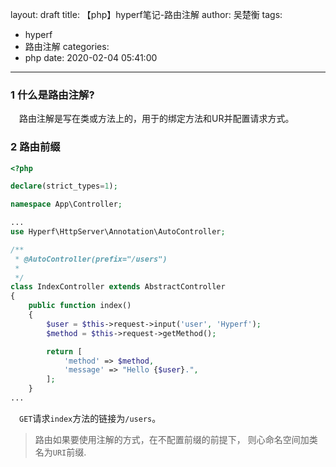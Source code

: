 layout: draft
title: 【php】hyperf笔记-路由注解
author: 吴楚衡
tags:
  - hyperf
  - 路由注解
categories:
  - php
date: 2020-02-04 05:41:00
---
### 1 什么是路由注解? 
&emsp;路由注解是写在类或方法上的，用于的绑定方法和UR并配置请求方式。

### 2 路由前缀


``` PHP
<?php

declare(strict_types=1);

namespace App\Controller;

...
use Hyperf\HttpServer\Annotation\AutoController;

/**
 * @AutoController(prefix="/users")
 *
 */
class IndexController extends AbstractController
{
    public function index()
    {
        $user = $this->request->input('user', 'Hyperf');
        $method = $this->request->getMethod();

        return [
            'method' => $method,
            'message' => "Hello {$user}.",
        ];
    }
...
```
&emsp;`GET`请求`index`方法的链接为`/users`。
> 路由如果要使用注解的方式，在不配置前缀的前提下， 则心命名空间加类名为`URI`前缀.
<!--more-->




